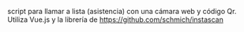 script para llamar a lista (asistencia) con una cámara web y código Qr. Utiliza Vue.js y la librería de https://github.com/schmich/instascan
